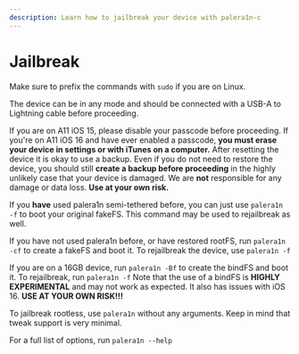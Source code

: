 ```yaml
---
description: Learn how to jailbreak your device with palera1n-c
---
```


# Jailbreak

Make sure to prefix the commands with `sudo` if you are on Linux. 

The device can be in any mode and should be connected with a USB-A to Lightning cable before proceeding. 

If you are on A11 iOS 15, please disable your passcode before proceeding. If you're on A11 iOS 16 and have ever enabled a passcode, **you must erase your device in settings or with iTunes on a computer.** After resetting the device it is okay to use a backup. Even if you do not need to restore the device, you should still **create a backup before proceeding** in the highly unlikely case that your device is damaged. We are **not** responsible for any damage or data loss. **Use at your own risk.**

If you **have** used palera1n semi-tethered before, you can just use `palera1n -f` to boot your original fakeFS. This command may be used to rejailbreak as well. 

If you have not used palera1n before, or have restored rootFS, run `palera1n -cf` to create a fakeFS and boot it. To rejailbreak the device, use `palera1n -f`

If you are on a 16GB device, run `palera1n -Bf` to create the bindFS and boot it. To rejailbreak, run `palera1n -f`
Note that the use of a bindFS is **HIGHLY EXPERIMENTAL** and may not work as expected. It also has issues with iOS 16. **USE AT YOUR OWN RISK!!!**

To jailbreak rootless, use `palera1n` without any arguments. Keep in mind that tweak support is very minimal.

For a full list of options, run `palera1n --help`
